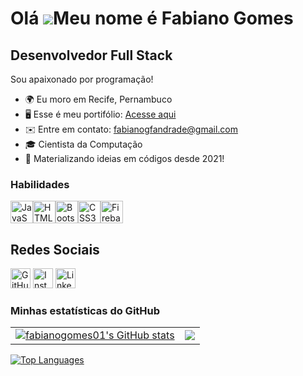 Olá ![](https://user-images.githubusercontent.com/18350557/176309783-0785949b-9127-417c-8b55-ab5a4333674e.gif)Meu nome é Fabiano Gomes
=====================================================================================================================================

Desenvolvedor Full Stack
------------------------

Sou apaixonado por programação!

* 🌍  Eu moro em Recife, Pernambuco
* 🖥️  Esse é meu portifólio: [Acesse aqui](http://https://github.com/fabianogomes01)
* ✉️  Entre em contato: [fabianogfandrade@gmail.com](mailto:fabianogfandrade@gmail.com)
* 🎓 Cientista da Computação
* 🔮 Materializando ideias em códigos desde 2021!

### Habilidades

<p align="left">
<a href="https://developer.mozilla.org/en-US/docs/Web/JavaScript" target="_blank" rel="noreferrer"><img src="https://raw.githubusercontent.com/danielcranney/readme-generator/main/public/icons/skills/javascript-colored.svg" width="36" height="36" alt="JavaScript" /></a><a href="https://developer.mozilla.org/en-US/docs/Glossary/HTML5" target="_blank" rel="noreferrer"><img src="https://raw.githubusercontent.com/danielcranney/readme-generator/main/public/icons/skills/html5-colored.svg" width="36" height="36" alt="HTML5" /></a><a href="https://getbootstrap.com/" target="_blank" rel="noreferrer"><img src="https://raw.githubusercontent.com/danielcranney/readme-generator/main/public/icons/skills/bootstrap-colored.svg" width="36" height="36" alt="Bootstrap" /></a><a href="https://www.w3.org/TR/CSS/#css" target="_blank" rel="noreferrer"><img src="https://raw.githubusercontent.com/danielcranney/readme-generator/main/public/icons/skills/css3-colored.svg" width="36" height="36" alt="CSS3" /></a><a href="https://firebase.google.com/" target="_blank" rel="noreferrer"><img src="https://raw.githubusercontent.com/danielcranney/readme-generator/main/public/icons/skills/firebase-colored.svg" width="36" height="36" alt="Firebase" /></a>
</p>

## Redes Sociais

<p align="left">
    <a href="https://www.github.com/fabianogomes01" target="_blank" rel="noreferrer"><img src="https://raw.githubusercontent.com/danielcranney/readme-generator/main/public/icons/socials/github.svg" width="32" height="32" alt="GitHub" /></a>
    <a href="http://www.instagram.com/fabianog01" target="_blank" rel="noreferrer"><img src="https://raw.githubusercontent.com/danielcranney/readme-generator/main/public/icons/socials/instagram.svg" width="32" height="32" alt="Instagram" /></a>
    <a href="https://www.linkedin.com/in/fabiano-gomes-95590b1a4" target="_blank" rel="noreferrer"><img src="https://raw.githubusercontent.com/danielcranney/readme-generator/main/public/icons/socials/linkedin.svg" width="32" height="32" alt="LinkedIn" /></a>
</p>

### Minhas estatísticas do GitHub

<table>
  <tr>
    <td><a href="http://www.github.com/fabianogomes01" style="text-align: center;"><img src="https://github-readme-stats.vercel.app/api?username=fabianogomes01&show_icons=true&hide=&count_private=true&title_color=3382ed&text_color=ffffff&icon_color=3382ed&bg_color=1c1917&hide_border=true&show_icons=true" alt="fabianogomes01's GitHub stats" /></a></td>
    <td><a href="http://www.github.com/fabianogomes01" style="text-align: center;"><img src="https://github-readme-streak-stats.herokuapp.com/?user=fabianogomes01&stroke=ffffff&background=1c1917&ring=3382ed&fire=3382ed&currStreakNum=ffffff&currStreakLabel=3382ed&sideNums=ffffff&sideLabels=ffffff&dates=ffffff&hide_border=true" /></a></td>
  </tr>
</table>

<a href="https://github.com/fabianogomes01" style="display: block; margin: 0 auto;"><img src="https://github-readme-stats.vercel.app/api/top-langs/?username=fabianogomes01&langs_count=10&title_color=3382ed&text_color=ffffff&icon_color=3382ed&bg_color=1c1917&hide_border=true&locale=en&custom_title=Top%20%Languages" alt="Top Languages" /></a>

